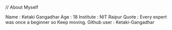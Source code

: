 // About Myself

Name : Ketaki Gangadhar
Age : 18
Institute : NIT Raipur
Quote : Every expert was once a beginner so Keep moving.
Github user : Ketaki-Gangadhar
